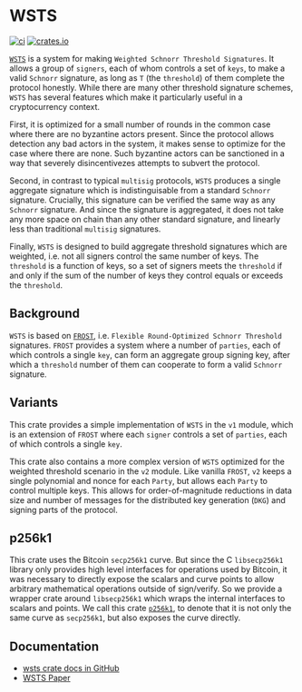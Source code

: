 # WSTS

[![ci](https://github.com/Trust-Machines/wsts/actions/workflows/ci.yml/badge.svg)](https://github.com/Trust-Machines/wsts/actions/workflows/ci.yml)
[![crates.io](https://img.shields.io/crates/v/wtfrost.svg)](https://crates.io/crates/wtfrost)

[```WSTS```](https://tmurl.net/wtf) is a system for making ```Weighted Schnorr Threshold Signatures```.  It allows a group of ```signers```, each of whom controls a set of ```keys```, to make a valid ```Schnorr``` signature, as long as ```T``` (the ```threshold```) of them complete the protocol honestly.  While there are many other threshold signature schemes, ```WSTS``` has several features which make it particularly useful in a cryptocurrency context.

First, it is optimized for a small number of rounds in the common case where there are no byzantine actors present.  Since the protocol allows detection any bad actors in the system, it makes sense to optimize for the case where there are none.  Such byzantine actors can be sanctioned in a way that severely disincentivezes attempts to subvert the protocol.

Second, in contrast to typical ```multisig``` protocols, ```WSTS``` produces a single aggregate signature which is indistinguisable from a standard ```Schnorr``` signature. Crucially, this signature can be verified the same way as any ```Schnorr``` signature.  And since the signature is aggregated, it does not take any more space on chain than any other standard signature, and linearly less than traditional ```multisig``` signatures.

Finally, ```WSTS``` is designed to build aggregate threshold signatures which are weighted, i.e. not all signers control the same number of keys.  The ```threshold``` is a function of keys, so a set of signers meets the ```threshold``` if and only if the sum of the number of keys they control equals or exceeds the ```threshold```.

## Background
```WSTS``` is based on [```FROST```](https://eprint.iacr.org/2020/852.pdf), i.e. ```Flexible Round-Optimized Schnorr Threshold``` signatures.  ```FROST``` provides a system where a number of ```parties```, each of which controls a single ```key```, can form an aggregate group signing key, after which a ```threshold``` number of them can cooperate to form a valid ```Schnorr``` signature.

## Variants
This crate provides a simple implementation of ```WSTS``` in the ```v1``` module, which is an extension of ```FROST``` where each ```signer``` controls a set of ```parties```, each of which controls a single ```key```.

This crate also contains a more complex version of ```WSTS``` optimized for the weighted threshold scenario in the ```v2``` module.  Like vanilla ```FROST```, ```v2``` keeps a single polynomial and nonce for each ```Party```, but allows each ```Party``` to control multiple keys.  This allows for order-of-magnitude reductions in data size and number of messages for the distributed key generation (```DKG```) and signing parts of the protocol.

## p256k1
This crate uses the Bitcoin ```secp256k1``` curve.  But since the C ```libsecp256k1``` library only provides high level interfaces for operations used by Bitcoin, it was necessary to directly expose the scalars and curve points to allow arbitrary mathematical operations outside of sign/verify.  So we provide a wrapper crate around ```libsecp256k1``` which wraps the internal interfaces to scalars and points.  We call this crate [```p256k1```](https://crates.io/crates/p256k1), to denote that it is not only the same curve as ```secp256k1```, but also exposes the curve directly.


## Documentation

- [wsts crate docs in GitHub](https://trust-machines.github.io/wsts/wsts)
- [WSTS Paper](https://trust-machines.github.io/wsts/wsts.pdf)
